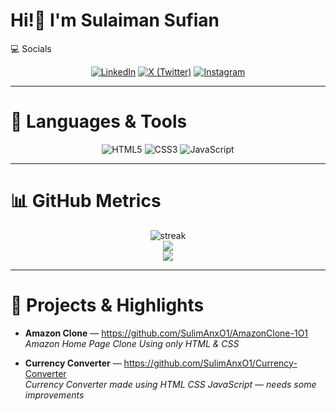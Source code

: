# Hi!👋 I'm Sulaiman Sufian

💻 Socials

<p align="center">
  <a href="https://www.linkedin.com/in/suli-man-xo1/"><img alt="LinkedIn" src="https://img.shields.io/badge/-LinkedIn-0A66C2?style=for-the-badge&logo=linkedin&logoColor=white" /></a>
  <a href="https://x.com/Suli_mAn_x01"><img alt="X (Twitter)" src="https://img.shields.io/badge/-X-1DA1F2?style=for-the-badge&logo=twitter&logoColor=white" /></a>
  <a href="https://www.instagram.com/suli_man_x01/"><img alt="Instagram" src="https://img.shields.io/badge/-Instagram-E4405F?style=for-the-badge&logo=instagram&logoColor=white" /></a>
</p>

---

# 🧰 Languages & Tools

<p align="center">
  <img src="https://img.shields.io/badge/HTML5-E34F26?style=flat-square&logo=html5&logoColor=white" alt="HTML5" />
  <img src="https://img.shields.io/badge/CSS3-1572B6?style=flat-square&logo=css3&logoColor=white" alt="CSS3" />
  <img src="https://img.shields.io/badge/JavaScript-F7DF1E?style=flat-square&logo=javascript&logoColor=black" alt="JavaScript" />
</p>

---

# 📊 GitHub Metrics

<p align="center">
    <img src="https://github-readme-streak-stats.herokuapp.com/?user=SulimAnxO1&theme=tokyonight" alt="streak" /><br>
  <img src="https://github-readme-stats.vercel.app/api?username=SulimAnxO1&show_icons=true&theme=tokyonight&hide_rank=true" /> <br>
  <img src="https://github-readme-stats.vercel.app/api/top-langs/?username=SulimAnxO1&layout=compact&theme=tokyonight" />
</p>

---

# 🔭 Projects & Highlights

- **Amazon Clone** — https://github.com/SulimAnxO1/AmazonClone-1O1  
  _Amazon Home Page Clone Using only HTML & CSS_

- **Currency Converter** — https://github.com/SulimAnxO1/Currency-Converter  
  _Currency Converter made using HTML CSS JavaScript — needs some improvements_
